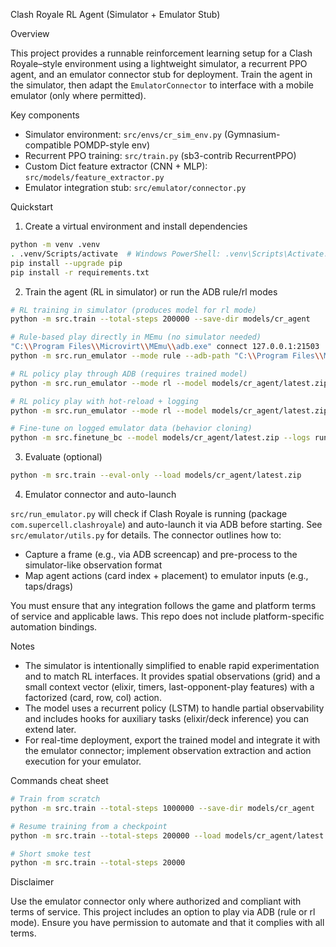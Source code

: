 Clash Royale RL Agent (Simulator + Emulator Stub)

Overview

This project provides a runnable reinforcement learning setup for a Clash Royale–style environment using a lightweight simulator, a recurrent PPO agent, and an emulator connector stub for deployment. Train the agent in the simulator, then adapt the `EmulatorConnector` to interface with a mobile emulator (only where permitted).

Key components

- Simulator environment: `src/envs/cr_sim_env.py` (Gymnasium-compatible POMDP-style env)
- Recurrent PPO training: `src/train.py` (sb3-contrib RecurrentPPO)
- Custom Dict feature extractor (CNN + MLP): `src/models/feature_extractor.py`
- Emulator integration stub: `src/emulator/connector.py`

Quickstart

1) Create a virtual environment and install dependencies

```bash
python -m venv .venv
. .venv/Scripts/activate  # Windows PowerShell: .venv\Scripts\Activate.ps1
pip install --upgrade pip
pip install -r requirements.txt
```

2) Train the agent (RL in simulator) or run the ADB rule/rl modes

```bash
# RL training in simulator (produces model for rl mode)
python -m src.train --total-steps 200000 --save-dir models/cr_agent

# Rule-based play directly in MEmu (no simulator needed)
"C:\\Program Files\\Microvirt\\MEmu\\adb.exe" connect 127.0.0.1:21503
python -m src.run_emulator --mode rule --adb-path "C:\\Program Files\\Microvirt\\MEmu\\adb.exe" --serial 127.0.0.1:21503

# RL policy play through ADB (requires trained model)
python -m src.run_emulator --mode rl --model models/cr_agent/latest.zip --adb-path "C:\\Program Files\\Microvirt\\MEmu\\adb.exe" --serial 127.0.0.1:21503

# RL policy play with hot-reload + logging
python -m src.run_emulator --mode rl --model models/cr_agent/latest.zip --adb-path "C:\\Program Files\\Microvirt\\MEmu\\adb.exe" --serial 127.0.0.1:21503 --hot-reload --log-dir runs/emu1 --save-frames

# Fine-tune on logged emulator data (behavior cloning)
python -m src.finetune_bc --model models/cr_agent/latest.zip --logs runs/emu1 --out models/cr_agent/finetuned.zip
```

3) Evaluate (optional)

```bash
python -m src.train --eval-only --load models/cr_agent/latest.zip
```

4) Emulator connector and auto-launch

`src/run_emulator.py` will check if Clash Royale is running (package `com.supercell.clashroyale`) and auto-launch it via ADB before starting. See `src/emulator/utils.py` for details. The connector outlines how to:

- Capture a frame (e.g., via ADB screencap) and pre-process to the simulator-like observation format
- Map agent actions (card index + placement) to emulator inputs (e.g., taps/drags)

You must ensure that any integration follows the game and platform terms of service and applicable laws. This repo does not include platform-specific automation bindings.

Notes

- The simulator is intentionally simplified to enable rapid experimentation and to match RL interfaces. It provides spatial observations (grid) and a small context vector (elixir, timers, last-opponent-play features) with a factorized (card, row, col) action.
- The model uses a recurrent policy (LSTM) to handle partial observability and includes hooks for auxiliary tasks (elixir/deck inference) you can extend later.
- For real-time deployment, export the trained model and integrate it with the emulator connector; implement observation extraction and action execution for your emulator.

Commands cheat sheet

```bash
# Train from scratch
python -m src.train --total-steps 1000000 --save-dir models/cr_agent

# Resume training from a checkpoint
python -m src.train --total-steps 200000 --load models/cr_agent/latest.zip --save-dir models/cr_agent

# Short smoke test
python -m src.train --total-steps 20000
```

Disclaimer

Use the emulator connector only where authorized and compliant with terms of service. This project includes an option to play via ADB (rule or rl mode). Ensure you have permission to automate and that it complies with all terms.


